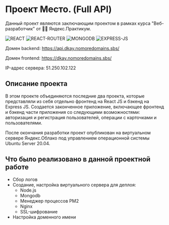 # Проект Место. (Full API)
Данный проект являются заключающим проектом в рамках курса "Веб-разработчик" от :man_student: Яндекс.Практикум.

![REACT](https://img.shields.io/badge/React-gray?logo=React&style=flat)
![REACT-ROUTER](https://img.shields.io/badge/ReactRouter-gray?logo=ReactRouter&style=flat)
![MONGODB](https://img.shields.io/badge/MongoDB-gray?logo=Mongodb&style=flat)
![EXPRESS-JS](https://img.shields.io/badge/ExpressJS-gray?logo=Express&style=flat)

Домен backend: https://api.dkay.nomoredomains.sbs/

Домен frontend: https://dkay.nomoredomains.sbs/

IP-адрес сервера: 51.250.102.122
## Описание проекта
В этом проекте объединяются последние два проекта, которые представляли из себя отдельно фронтенд на React JS и бэкенд на Express JS. Создается законченное приложение, включающее фронтенд и бэкенд части приложения со следующими возможностями: авторизация и регистрация пользователей, операции с карточками и пользователями. 

После окончания разработки проект опубликован на виртуальном сервере Яндекс.Облако под управлением операционной системы Ubuntu Server 20.04.

## Что было реализовано в данной проектной работе
- Сбор логов
- Создание, настройка виртуального сервера для деплоя:
  - Node.js
  - Mongodb 
  - Менеджер процессов PM2
  - Nginx
  - SSL-шифрование
- Настройка доменного имени